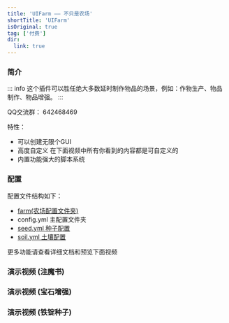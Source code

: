 ```yaml
---
title: 'UIFarm —— 不只是农场'
shortTitle: 'UIFarm'
isOriginal: true
tag: ['付费']
dir:
  link: true
---
```


<Badge type="info" text="付费" />

<div class="catalog-display-container">
  <Catalog base='' level='1'/>
</div>

### 简介

::: info 这个插件可以胜任绝大多数延时制作物品的场景，例如：作物生产、物品制作、物品增强。
:::

QQ交流群： 642468469

特性：
 - 可以创建无限个GUI
 - 高度自定义 在下面视频中所有你看到的内容都是可自定义的
 - 内置功能强大的脚本系统


### 配置

配置文件结构如下：

- [farm(农场配置文件夹)](./farm/)
- config.yml 主配置文件夹
- [seed.yml 种子配置](./seed/)
- [soil.yml 土壤配置](./soil/)


更多功能请查看详细文档和预览下面视频


### 演示视频 (注魔书)

<BiliBili bvid="BV1CMktY8ERj" />


### 演示视频 (宝石增强)
<BiliBili bvid="BV1eT4EeNEPA" />


### 演示视频 (铁锭种子)

<BiliBili bvid="BV1vN4EeiEaG" />


